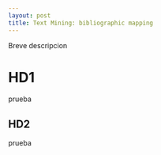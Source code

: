 ```yaml
---
layout: post
title: Text Mining: bibliographic mapping
---
```


Breve descripcion
# HD1
prueba
## HD2
prueba
